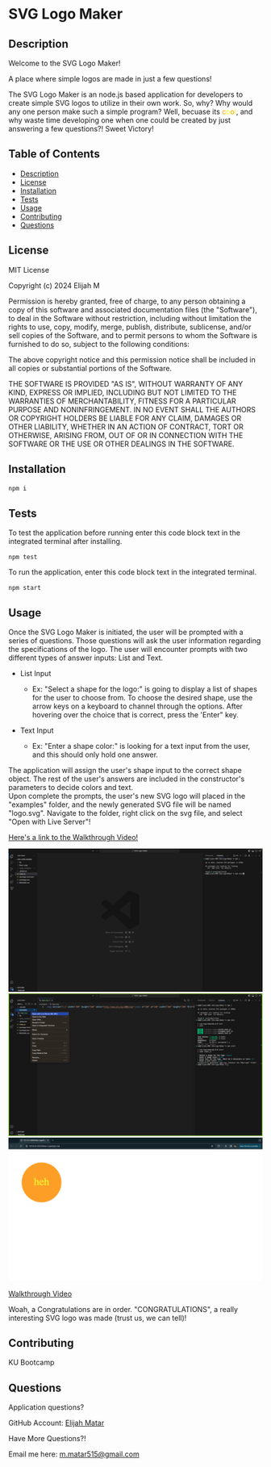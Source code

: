 # SVG Logo Maker   

## Description

  Welcome to the SVG Logo Maker!<br />
  
  
  A place where simple logos are made in just a few questions!

  The SVG Logo Maker is an node.js based application for developers to create simple SVG logos to utilize in their own work.
  So, why? Why would any one person make such a simple program? Well, becuase its <span style="color:orange">c</span><span style="color:yellow">o</span><span style="color:orange">o</span><span style="color:yellow">l</span>, and why waste time developing one when one could be created by just answering a few questions?! Sweet Victory!

## Table of Contents
  - [Description](#description)
  - [License](#license)
  - [Installation](#installation)
  - [Tests](#tests)
  - [Usage](#usage)
  - [Contributing](#contributing)
  - [Questions](#questions)

## License 

MIT License

Copyright (c) 2024 Elijah M

Permission is hereby granted, free of charge, to any person obtaining a copy
of this software and associated documentation files (the "Software"), to deal
in the Software without restriction, including without limitation the rights
to use, copy, modify, merge, publish, distribute, sublicense, and/or sell
copies of the Software, and to permit persons to whom the Software is
furnished to do so, subject to the following conditions:

The above copyright notice and this permission notice shall be included in all
copies or substantial portions of the Software.

THE SOFTWARE IS PROVIDED "AS IS", WITHOUT WARRANTY OF ANY KIND, EXPRESS OR
IMPLIED, INCLUDING BUT NOT LIMITED TO THE WARRANTIES OF MERCHANTABILITY,
FITNESS FOR A PARTICULAR PURPOSE AND NONINFRINGEMENT. IN NO EVENT SHALL THE
AUTHORS OR COPYRIGHT HOLDERS BE LIABLE FOR ANY CLAIM, DAMAGES OR OTHER
LIABILITY, WHETHER IN AN ACTION OF CONTRACT, TORT OR OTHERWISE, ARISING FROM,
OUT OF OR IN CONNECTION WITH THE SOFTWARE OR THE USE OR OTHER DEALINGS IN THE
SOFTWARE.

## Installation

    npm i

## Tests 

To test the application before running enter this code block text in the integrated terminal after installing.

    npm test

To run the application, enter this code block text in the integrated terminal.

    npm start
    

## Usage

Once the SVG Logo Maker is initiated, the user will be prompted with a series of questions. Those questions will ask the user information regarding the specifications of the logo. The user will encounter prompts with two different types of answer inputs: List and Text.<br /> 

- List Input
  - Ex: "Select a shape for the logo:" is going to display a list of shapes for the user to choose from. To choose the desired shape, use the arrow keys on a keyboard to channel through the options. After hovering over the choice that is correct, press the 'Enter" key.<br />

- Text Input
   - Ex: "Enter a shape color:" is looking for a text input from the user, and this should only hold one answer.

The application will assign the user's shape input to the correct shape object. The rest of the user's answers are included in the constructor's parameters to decide colors and text.<br />
Upon complete the prompts, the user's new SVG logo will placed in the "examples" folder, and the newly generated SVG file will be named "logo.svg".
Navigate to the folder, right click on the svg file, and select "Open with Live Server"!

[Here's a link to the Walkthrough Video!](https://drive.google.com/file/d/1Byl3l06A2OKy17BYpfc_i02P2kefxTnt/view)

![Screenshot1](/lib/images/Start.png)
![Screenshot2](/lib/images/Generated.png)
![Screenshot3](/lib/images/SVG_example.png)


<a href="https://drive.google.com/file/d/1Byl3l06A2OKy17BYpfc_i02P2kefxTnt/view" target="_blank">Walkthrough Video</a>
<br />

Woah, a Congratulations are in order. "CONGRATULATIONS", a really interesting SVG logo was made (trust us, we can tell)!


## Contributing 

  KU Bootcamp


## Questions
  Application questions? 
  
  GitHub Account: <a href="https://github.com/emmatar" target="_blank">Elijah Matar</a>

  Have More Questions?!

  Email me here: m.matar515@gmail.com
  